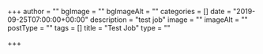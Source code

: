 +++
author = ""
bgImage = ""
bgImageAlt = ""
categories = []
date = "2019-09-25T07:00:00+00:00"
description = "test job"
image = ""
imageAlt = ""
postType = ""
tags = []
title = "Test Job"
type = ""

+++
